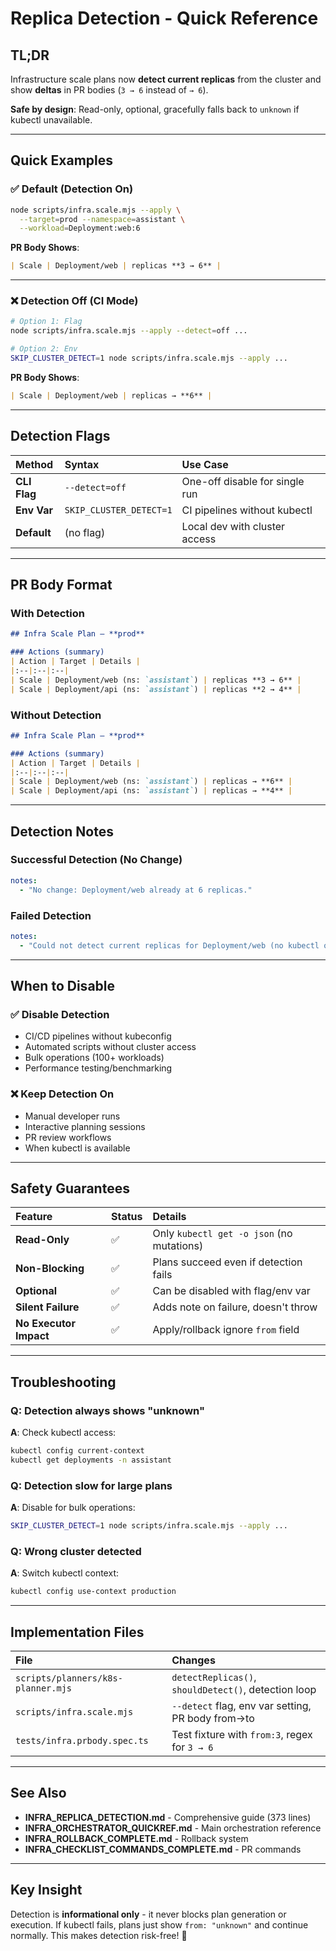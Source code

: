 # Replica Detection - Quick Reference

## TL;DR

Infrastructure scale plans now **detect current replicas** from the cluster and show **deltas** in PR bodies (`3 → 6` instead of `→ 6`).

**Safe by design**: Read-only, optional, gracefully falls back to `unknown` if kubectl unavailable.

---

## Quick Examples

### ✅ Default (Detection On)
```bash
node scripts/infra.scale.mjs --apply \
  --target=prod --namespace=assistant \
  --workload=Deployment:web:6
```

**PR Body Shows**:
```markdown
| Scale | Deployment/web | replicas **3 → 6** |
```

---

### ❌ Detection Off (CI Mode)
```bash
# Option 1: Flag
node scripts/infra.scale.mjs --apply --detect=off ...

# Option 2: Env
SKIP_CLUSTER_DETECT=1 node scripts/infra.scale.mjs --apply ...
```

**PR Body Shows**:
```markdown
| Scale | Deployment/web | replicas → **6** |
```

---

## Detection Flags

| Method | Syntax | Use Case |
|:-------|:-------|:---------|
| **CLI Flag** | `--detect=off` | One-off disable for single run |
| **Env Var** | `SKIP_CLUSTER_DETECT=1` | CI pipelines without kubectl |
| **Default** | (no flag) | Local dev with cluster access |

---

## PR Body Format

### With Detection
```markdown
## Infra Scale Plan — **prod**

### Actions (summary)
| Action | Target | Details |
|:--|:--|:--|
| Scale | Deployment/web (ns: `assistant`) | replicas **3 → 6** |
| Scale | Deployment/api (ns: `assistant`) | replicas **2 → 4** |
```

### Without Detection
```markdown
## Infra Scale Plan — **prod**

### Actions (summary)
| Action | Target | Details |
|:--|:--|:--|
| Scale | Deployment/web (ns: `assistant`) | replicas → **6** |
| Scale | Deployment/api (ns: `assistant`) | replicas → **4** |
```

---

## Detection Notes

### Successful Detection (No Change)
```yaml
notes:
  - "No change: Deployment/web already at 6 replicas."
```

### Failed Detection
```yaml
notes:
  - "Could not detect current replicas for Deployment/web (no kubectl or no access)."
```

---

## When to Disable

### ✅ Disable Detection
- CI/CD pipelines without kubeconfig
- Automated scripts without cluster access
- Bulk operations (100+ workloads)
- Performance testing/benchmarking

### ❌ Keep Detection On
- Manual developer runs
- Interactive planning sessions
- PR review workflows
- When kubectl is available

---

## Safety Guarantees

| Feature | Status | Details |
|:--------|:-------|:--------|
| **Read-Only** | ✅ | Only `kubectl get -o json` (no mutations) |
| **Non-Blocking** | ✅ | Plans succeed even if detection fails |
| **Optional** | ✅ | Can be disabled with flag/env var |
| **Silent Failure** | ✅ | Adds note on failure, doesn't throw |
| **No Executor Impact** | ✅ | Apply/rollback ignore `from` field |

---

## Troubleshooting

### Q: Detection always shows "unknown"
**A**: Check kubectl access:
```bash
kubectl config current-context
kubectl get deployments -n assistant
```

### Q: Detection slow for large plans
**A**: Disable for bulk operations:
```bash
SKIP_CLUSTER_DETECT=1 node scripts/infra.scale.mjs --apply ...
```

### Q: Wrong cluster detected
**A**: Switch kubectl context:
```bash
kubectl config use-context production
```

---

## Implementation Files

| File | Changes |
|:-----|:--------|
| `scripts/planners/k8s-planner.mjs` | `detectReplicas()`, `shouldDetect()`, detection loop |
| `scripts/infra.scale.mjs` | `--detect` flag, env var setting, PR body from→to |
| `tests/infra.prbody.spec.ts` | Test fixture with `from:3`, regex for `3 → 6` |

---

## See Also

- **INFRA_REPLICA_DETECTION.md** - Comprehensive guide (373 lines)
- **INFRA_ORCHESTRATOR_QUICKREF.md** - Main orchestration reference
- **INFRA_ROLLBACK_COMPLETE.md** - Rollback system
- **INFRA_CHECKLIST_COMMANDS_COMPLETE.md** - PR commands

---

## Key Insight

Detection is **informational only** - it never blocks plan generation or execution. If kubectl fails, plans just show `from: "unknown"` and continue normally. This makes detection risk-free! 🎉
